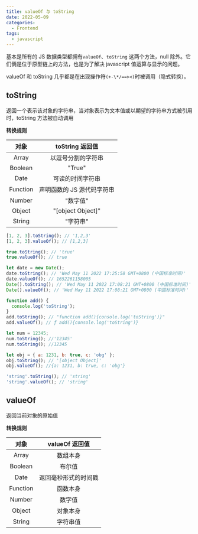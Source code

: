 ```yaml
---
title: valueOf 与 toString
date: 2022-05-09
categories:
  - Frontend
tags:
  - javascript
---
```


基本是所有的 JS 数据类型都拥有`valueOf`、`toString` 这两个方法，null 除外。它们俩是位于原型链上的方法，也是为了解决 javascript 值运算与显示的问题。

valueOf 和 toString 几乎都是在出现操作符`(+-\*/==><)`时被调用（隐式转换）。

## toString

返回一个表示该对象的字符串，当对象表示为文本值或以期望的字符串方式被引用时，toString 方法被自动调用

**转换规则**

|   对象   |      toString 返回值       |
| :------: | :------------------------: |
|  Array   |     以逗号分割的字符串     |
| Boolean  |           "True"           |
|   Date   |      可读的时间字符串      |
| Function | 声明函数的 JS 源代码字符串 |
|  Number  |          "数字值"          |
|  Object  |     "[object Object]"      |
|  String  |          "字符串"          |

```js
[1, 2, 3].toString(); // '1,2,3'
[1, 2, 3].valueOf(); // [1,2,3]

true.toString(); // 'true'
true.valueOf(); // true

let date = new Date();
date.toString(); // 'Wed May 11 2022 17:25:58 GMT+0800 (中国标准时间)'
date.valueOf(); // 1652261158005
Date().toString(); // 'Wed May 11 2022 17:08:21 GMT+0800 (中国标准时间)'
Date().valueOf(); // 'Wed May 11 2022 17:08:21 GMT+0800 (中国标准时间)'

function add() {
  console.log('toString');
}
add.toString(); // "function add(){console.log('toString')}"
add.valueOf(); // ƒ add(){console.log('toString')}

let num = 12345;
num.toString(); //'12345'
num.toString(); //12345

let obj = { a: 1231, b: true, c: 'obg' };
obj.toString(); // '[object Object]'
obj.valueOf(); //{a: 1231, b: true, c: 'obg'}

'string'.toString(); // 'string'
'string'.valueOf(); // 'string'
```

## valueOf

返回当前对象的原始值

**转换规则**

|   对象   |    valueOf 返回值    |
| :------: | :------------------: |
|  Array   |       数组本身       |
| Boolean  |        布尔值        |
|   Date   | 返回毫秒形式的时间戳 |
| Function |       函数本身       |
|  Number  |        数字值        |
|  Object  |       对象本身       |
|  String  |       字符串值       |
